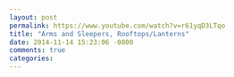 ```yaml
---
layout: post
permalink: https://www.youtube.com/watch?v=r61yqD3LTqo
title: "Arms and Sleepers, Rooftops/Lanterns"
date: 2014-11-14 15:23:06 -0800
comments: true
categories: 
---
```

